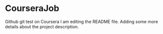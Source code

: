 # CourseraJob
Github git test on Coursera
I am editing the README file. Adding some more details about the project description.
